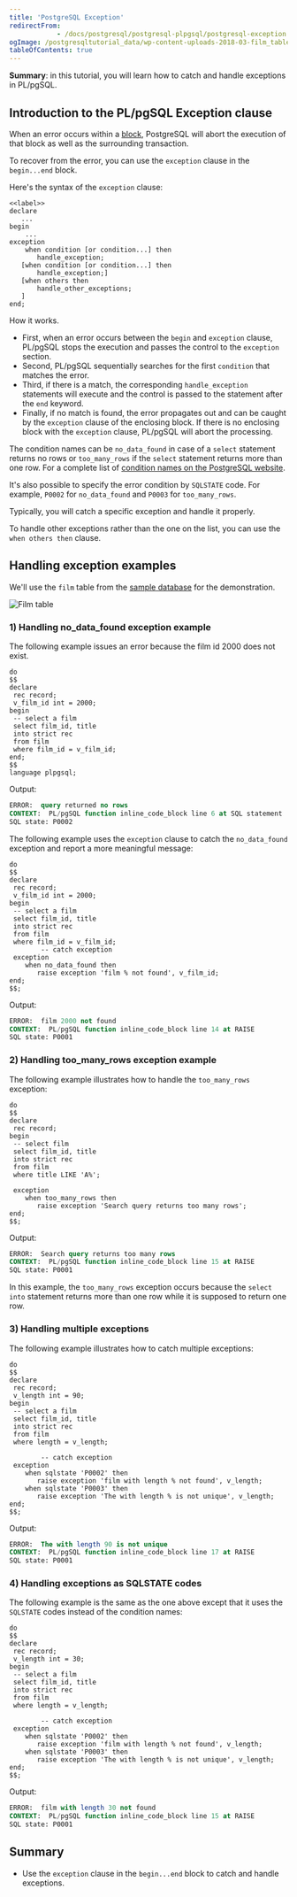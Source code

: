 ```yaml
---
title: 'PostgreSQL Exception'
redirectFrom: 
            - /docs/postgresql/postgresql-plpgsql/postgresql-exception
ogImage: /postgresqltutorial_data/wp-content-uploads-2018-03-film_table.png
tableOfContents: true
---
```


**Summary**: in this tutorial, you will learn how to catch and handle exceptions in PL/pgSQL.

## Introduction to the PL/pgSQL Exception clause

When an error occurs within a [block](/docs/postgresql/postgresql-plpgsql/plpgsql-block-structure), PostgreSQL will abort the execution of that block as well as the surrounding transaction.

To recover from the error, you can use the `exception` clause in the `begin...end` block.

Here's the syntax of the `exception` clause:

```
<<label>>
declare
   ...
begin
    ...
exception
    when condition [or condition...] then
       handle_exception;
   [when condition [or condition...] then
       handle_exception;]
   [when others then
       handle_other_exceptions;
   ]
end;
```

How it works.

- First, when an error occurs between the `begin` and `exception` clause, PL/pgSQL stops the execution and passes the control to the `exception` section.
- Second, PL/pgSQL sequentially searches for the first `condition` that matches the error.
- Third, if there is a match, the corresponding `handle_exception` statements will execute and the control is passed to the statement after the `end` keyword.
- Finally, if no match is found, the error propagates out and can be caught by the `exception` clause of the enclosing block. If there is no enclosing block with the `exception` clause, PL/pgSQL will abort the processing.

The condition names can be `no_data_found` in case of a `select` statement returns no rows or `too_many_rows` if the `select` statement returns more than one row. For a complete list of [condition names on the PostgreSQL website](https://www.postgresql.org/docs/current/errcodes-appendix.html).

It's also possible to specify the error condition by `SQLSTATE` code. For example, `P0002` for `no_data_found` and `P0003` for `too_many_rows`.

Typically, you will catch a specific exception and handle it properly.

To handle other exceptions rather than the one on the list, you can use the `when others then` clause.

## Handling exception examples

We'll use the `film` table from the [sample database](/docs/postgresql/postgresql-getting-started/postgresql-sample-database) for the demonstration.

![Film table](/postgresqltutorial_data/wp-content-uploads-2018-03-film_table.png)

### 1) Handling no_data_found exception example

The following example issues an error because the film id 2000 does not exist.

```
do
$$
declare
 rec record;
 v_film_id int = 2000;
begin
 -- select a film
 select film_id, title
 into strict rec
 from film
 where film_id = v_film_id;
end;
$$
language plpgsql;
```

Output:

```sql
ERROR:  query returned no rows
CONTEXT:  PL/pgSQL function inline_code_block line 6 at SQL statement
SQL state: P0002
```

The following example uses the `exception` clause to catch the `no_data_found` exception and report a more meaningful message:

```
do
$$
declare
 rec record;
 v_film_id int = 2000;
begin
 -- select a film
 select film_id, title
 into strict rec
 from film
 where film_id = v_film_id;
        -- catch exception
 exception
    when no_data_found then
       raise exception 'film % not found', v_film_id;
end;
$$;
```

Output:

```sql
ERROR:  film 2000 not found
CONTEXT:  PL/pgSQL function inline_code_block line 14 at RAISE
SQL state: P0001
```

### 2) Handling too_many_rows exception example

The following example illustrates how to handle the `too_many_rows` exception:

```
do
$$
declare
 rec record;
begin
 -- select film
 select film_id, title
 into strict rec
 from film
 where title LIKE 'A%';

 exception
    when too_many_rows then
       raise exception 'Search query returns too many rows';
end;
$$;
```

Output:

```sql
ERROR:  Search query returns too many rows
CONTEXT:  PL/pgSQL function inline_code_block line 15 at RAISE
SQL state: P0001
```

In this example, the `too_many_rows` exception occurs because the `select into` statement returns more than one row while it is supposed to return one row.

### 3) Handling multiple exceptions

The following example illustrates how to catch multiple exceptions:

```
do
$$
declare
 rec record;
 v_length int = 90;
begin
 -- select a film
 select film_id, title
 into strict rec
 from film
 where length = v_length;

        -- catch exception
 exception
    when sqlstate 'P0002' then
       raise exception 'film with length % not found', v_length;
    when sqlstate 'P0003' then
       raise exception 'The with length % is not unique', v_length;
end;
$$;
```

Output:

```sql
ERROR:  The with length 90 is not unique
CONTEXT:  PL/pgSQL function inline_code_block line 17 at RAISE
SQL state: P0001
```

### 4) Handling exceptions as SQLSTATE codes

The following example is the same as the one above except that it uses the `SQLSTATE` codes instead of the condition names:

```
do
$$
declare
 rec record;
 v_length int = 30;
begin
 -- select a film
 select film_id, title
 into strict rec
 from film
 where length = v_length;

        -- catch exception
 exception
    when sqlstate 'P0002' then
       raise exception 'film with length % not found', v_length;
    when sqlstate 'P0003' then
       raise exception 'The with length % is not unique', v_length;
end;
$$;
```

Output:

```sql
ERROR:  film with length 30 not found
CONTEXT:  PL/pgSQL function inline_code_block line 15 at RAISE
SQL state: P0001
```

## Summary

- Use the `exception` clause in the `begin...end` block to catch and handle exceptions.
